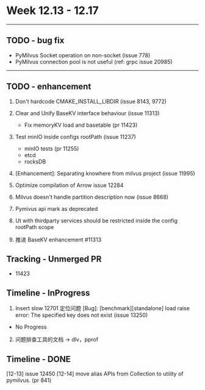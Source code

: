 # Week 12.13 - 12.17

---
## TODO - bug fix
- PyMilvus Socket operation on non-socket (issue 778)
- PyMilvus connection pool is not useful (ref: grpc issue 20985)

---
## TODO - enhancement
1. Don't hardcode CMAKE_INSTALL_LIBDIR (issue 8143, 9772)
3. Clear and Unify BaseKV interface behaviour (issue 11313)
    - Fix memoryKV load and basetable (pr 11423)
4. Test minIO inside configs rootPath (issue 11237)
    - minIO tests (pr 11255)
    - etcd
    - rocksDB
5. [Enhancement]: Separating knowhere from milvus project (issue 11995)
6. Optimize compilation of Arrow issue 12284
7. Milvus doesn't handle partition description now (issue 8668)

3. Pymivus api mark as deprecated
4. Ut with thirdparty services should be restricted inside the config rootPath scope
5. 推进 BaseKV enhancement #11313

## Tracking - Unmerged PR
- 11423

## Timeline - InProgress
1. Insert slow 12701 定位问题
[Bug]: [benchmark][standalone] load raise error: The specified key does not exist (issue 13250)
- No Progress
2. 问题排查工具的文档 -> dlv，pprof

## Timeline - DONE
[12-13] issue 12450
[12-14] move alias APIs from Collection to utility of pymilvus. (pr 841)
